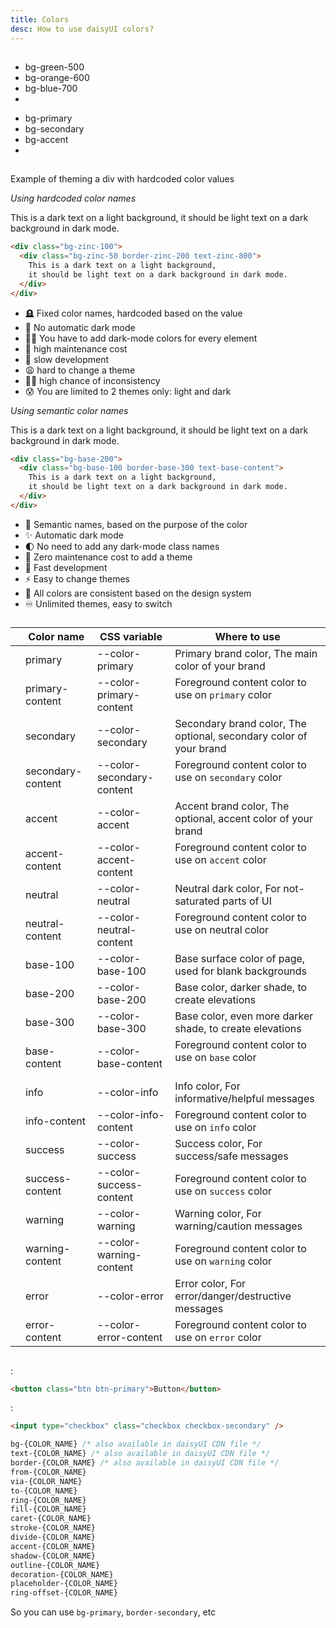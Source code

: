 ```yaml
---
title: Colors
desc: How to use daisyUI colors?
---
```


<script>
  import Translate from "$components/Translate.svelte"
</script>

## <Translate text="Introduction" />

<Translate text="daisyUI is fully themeable and colorable," />
<Translate text="So instead of using constant color utility classes like:" />

- <span class="badge badge-xs bg-green-500"></span> bg-green-500
- <span class="badge badge-xs bg-orange-600"></span> bg-orange-600
- <span class="badge badge-xs bg-blue-700"></span> bg-blue-700
- <Translate text="etc." />

<Translate text="It's suggested to use semantic color utility classes like:" />

- <span class="badge badge-xs bg-primary"></span> bg-primary
- <span class="badge badge-xs bg-secondary"></span> bg-secondary
- <span class="badge badge-xs bg-accent"></span> bg-accent
- <Translate text="etc." />

<Translate text="Each color name contains CSS variables and each daisyUI theme applies color values to the utility classes when it is applied." />

## <Translate text="Benefits" />

<Translate text="Semantic color names make more sense because when we design interfaces, we don't just use any random color. We define a specific color palette with names like <code>primary</code>, <code>secondary</code>, etc. and we only use those specific colors in our interfaces." />
<Translate text="Also, using semantic color names makes theming easier. You wouldn't have to define dark-mode colors for every single element and you wouldn't be limited to only light/dark themes. you can have multiple themes available and each theme is just a few lines of CSS variables." />

Example of theming a div with hardcoded color values

<div class="grid lg:grid-cols-2 gap-4">
<div>

*Using hardcoded color names*

<div class="p-10 bg-zinc-100 rounded-2xl">
  <div class="p-6 bg-zinc-50 border-2 border-zinc-200 text-zinc-800 rounded-lg [text-wrap:balance]">
    This is a dark text on a light background,
    it should be light text on a dark background in dark mode.
  </div>
</div>

```html
<div class="bg-zinc-100">
  <div class="bg-zinc-50 border-zinc-200 text-zinc-800">
    This is a dark text on a light background,
    it should be light text on a dark background in dark mode.
  </div>
</div>
```
- 🪦 Fixed color names, hardcoded based on the value
- 🚫 No automatic dark mode
- 😵‍💫 You have to add dark-mode colors for every element
- 💸 high maintenance cost
- 🐢 slow development
- 😩 hard to change a theme
- ⛓️‍💥 high chance of inconsistency
- 😰 You are limited to 2 themes only: light and dark


</div>
<div>

*Using semantic color names*

<div class="p-10 bg-base-200 rounded-2xl">
  <div class="p-6 bg-base-100 border-2 border-base-300 text-base-content rounded-lg [text-wrap:balance]">
    This is a dark text on a light background,
    it should be light text on a dark background in dark mode.
  </div>
</div>

```html
<div class="bg-base-200">
  <div class="bg-base-100 border-base-300 text-base-content">
    This is a dark text on a light background,
    it should be light text on a dark background in dark mode.
  </div>
</div>
```
- 🎯 Semantic names, based on the purpose of the color
- ✨ Automatic dark mode
- 🌓 No need to add any dark-mode class names
- 🤑 Zero maintenance cost to add a theme
- 🚀 Fast development
- ⚡️ Easy to change themes
- 📘 All colors are consistent based on the design system
- ♾️ Unlimited themes, easy to switch

</div>
</div>


## <Translate text="List of all daisyUI color names" />

<Translate text="You can use these color names in your theme or in utility classes." />

<div class="overflow-x-auto">
<div class="whitespace-nowrap">

| | Color name | CSS variable | Where to use |
| --- | --- | --- | ---
| <span class="badge bg-primary"></span>           | primary           | --color-primary | Primary brand color, The main color of your brand
| <span class="badge bg-primary-content"></span>   | primary-content   | --color-primary-content | Foreground content color to use on `primary` color <br/><br/>
| <span class="badge bg-secondary"></span>         | secondary         | --color-secondary | Secondary brand color, The optional, secondary color of your brand
| <span class="badge bg-secondary-content"></span> | secondary-content | --color-secondary-content | Foreground content color to use on `secondary` color <br/><br/>
| <span class="badge bg-accent"></span>            | accent            | --color-accent | Accent brand color, The optional, accent color of your brand
| <span class="badge bg-accent-content"></span>    | accent-content    | --color-accent-content | Foreground content color to use on `accent` color <br/><br/>
| <span class="badge bg-neutral"></span>           | neutral           | --color-neutral | Neutral dark color, For not-saturated parts of UI
| <span class="badge bg-neutral-content"></span>   | neutral-content   | --color-neutral-content | Foreground content color to use on neutral color <br/><br/>
| <span class="badge bg-base-100"></span>          | base-100          | --color-base-100 | Base surface color of page, used for blank backgrounds
| <span class="badge bg-base-200"></span>          | base-200          | --color-base-200 | Base color, darker shade, to create elevations
| <span class="badge bg-base-300"></span>          | base-300          | --color-base-300 | Base color, even more darker shade, to create elevations
| <span class="badge bg-base-content"></span>      | base-content      | --color-base-content | Foreground content color to use on `base` color <br/><br/>
| <span class="badge bg-info"></span>              | info              | --color-info | Info color, For informative/helpful messages
| <span class="badge bg-info-content"></span>      | info-content      | --color-info-content | Foreground content color to use on `info` color
| <span class="badge bg-success"></span>           | success           | --color-success | Success color, For success/safe messages
| <span class="badge bg-success-content"></span>   | success-content   | --color-success-content | Foreground content color to use on `success` color
| <span class="badge bg-warning"></span>           | warning           | --color-warning | Warning color, For warning/caution messages
| <span class="badge bg-warning-content"></span>   | warning-content   | --color-warning-content | Foreground content color to use on `warning` color
| <span class="badge bg-error"></span>             | error             | --color-error | Error color, For error/danger/destructive messages
| <span class="badge bg-error-content"></span>     | error-content     | --color-error-content | Foreground content color to use on `error` color

</div>
</div>

## <Translate text="How to use" />

<Translate text="Some daisyUI components come with modifier class names and that modifier class name will apply a color." />

<Translate text="For example" />:

```html
<button class="btn btn-primary">Button</button>
```

<Translate text="Or" />:

```html
<input type="checkbox" class="checkbox checkbox-secondary" />
```

<Translate text="You can also use color names in utility classes just like Tailwind's original color names." />
<Translate text="These are utility classes that can be used with a color name:" />

```css
bg-{COLOR_NAME} /* also available in daisyUI CDN file */
text-{COLOR_NAME} /* also available in daisyUI CDN file */
border-{COLOR_NAME} /* also available in daisyUI CDN file */
from-{COLOR_NAME}
via-{COLOR_NAME}
to-{COLOR_NAME}
ring-{COLOR_NAME}
fill-{COLOR_NAME}
caret-{COLOR_NAME}
stroke-{COLOR_NAME}
divide-{COLOR_NAME}
accent-{COLOR_NAME}
shadow-{COLOR_NAME}
outline-{COLOR_NAME}
decoration-{COLOR_NAME}
placeholder-{COLOR_NAME}
ring-offset-{COLOR_NAME}
```

So you can use `bg-primary`, `border-secondary`, etc
